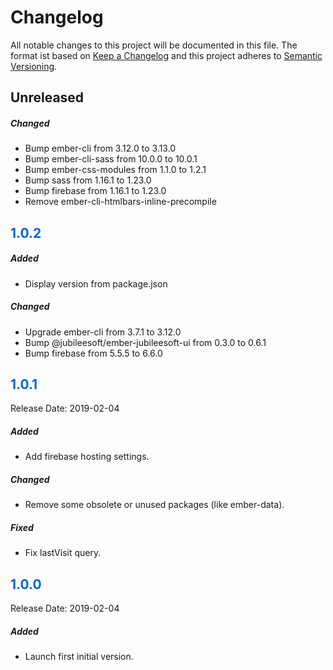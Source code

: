 # Changelog

All notable changes to this project will be documented in this file. The format ist based on [Keep a Changelog](https://keepachangelog.com) and this project adheres to [Semantic Versioning](https://semver.org/).

## Unreleased

##### Changed

- Bump ember-cli from 3.12.0 to 3.13.0
- Bump ember-cli-sass from 10.0.0 to 10.0.1
- Bump ember-css-modules from 1.1.0 to 1.2.1
- Bump sass from 1.16.1 to 1.23.0
- Bump firebase from 1.16.1 to 1.23.0
- Remove ember-cli-htmlbars-inline-precompile

## <span style="color: #0366d6;">1.0.2</span>

##### Added

- Display version from package.json

##### Changed

- Upgrade ember-cli from 3.7.1 to 3.12.0
- Bump @jubileesoft/ember-jubileesoft-ui from 0.3.0 to 0.6.1
- Bump firebase from 5.5.5 to 6.6.0

## <span style="color: #0366d6;">1.0.1</span>

Release Date: 2019-02-04

##### Added

- Add firebase hosting settings.

##### Changed

- Remove some obsolete or unused packages (like ember-data).

##### Fixed

- Fix lastVisit query.


## <span style="color: #0366d6;">1.0.0</span>

Release Date: 2019-02-04

##### Added

- Launch first initial version.
